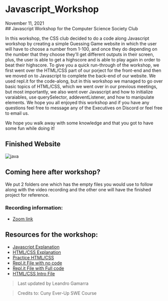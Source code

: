 # Javascript_Workshop
<p> November 11, 2021 <br>
## Javascript Workshop for the Computer Science Society Club </p>

In this workshop, the CSS club decided to do a code along Javascript workshop by creating a simple Guessing Game website in which the user will have to choose a number from 1-100, and once they do depending on the number that they choose they'll get different outputs in their screen, plus, the user is able to get a highscore and is able to play again in order to beat their highscore. To give you a quick run-through of the workshop, we first went over the HTML/CSS part of our porject for the front-end and then we moved on to Javascript to complete the back-end of our website.
We used repl.it for the code-along, but in this workshop we managed to go over basic topics of HTML/CSS, which we went over in our previous meetings, but most importantly, we also went over Javascript and how to initialize varaiables, use querySelector, addeventListener, and how to manipulate elements. We hope you all enjoyed this workshop and if you have any questions feel free to message any of the Executives on Discord or feel free to email us.

We hope you walk away with some knowledge and that you got to have some fun while doing it!
## Finished Website
![java](https://user-images.githubusercontent.com/33881291/141372080-0f9866f4-aec0-4c8d-a7d3-45281ee24133.gif)

## Coming here after workshop?
We put 2 folders one which has the empty files you would use to follow along with the video recording and 
the other one will have the finished project for reference.

### Recording information:
- [Zoom link](https://zoom.us/rec/share/gseyg-3zFQWjGBAQIzqMEo1nPjTDXQennf1dBQRo-5X_jd7jf7FzxUR07XeYGuyT.hhzA6NvRHuMIGvf4)

## Resources for the workshop:
- [Javascript Explanation](https://www.javascript.com/)
- [HTML/CSS Explanation](https://www.w3schools.com/html/default.asp)
- [Practice HTML/CSS](https://www.codecademy.com/catalog/language/html-css)
- [Repl.it File with no code](https://replit.com/@r0m3c/CSSJAVAWKSP#index.html)
- [Repl.it File with Full code](https://replit.com/@r0m3c/CSSJAVA#index.html)
- [HTML/CSS Intro File](https://docs.google.com/document/d/1TKhnlKSJMRDLmXN1n9rSVQdTPkIKaTUJseHvtSdSfag/edit)


> Last updated by Leandro Gamarra

> Credits to: Cuny Ever-Up SWE Course
